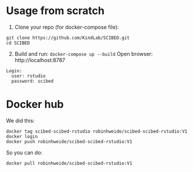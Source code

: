 # Usage from scratch

1. Clone your repo (for docker-compose file):
```
git clone https://github.com/KindLab/SCIBED.git
cd SCIBED
```

2. Build and run:
`docker-compose up --build`
Open browser: http://localhost:8787
```
Login:
  user: rstudio
  password: scibed
```

# Docker hub

We did this:
```
docker tag scibed-scibed-rstudio robinhweide/scibed-scibed-rstudio:V1
docker login
docker push robinhweide/scibed-scibed-rstudio:V1
```

So you can do:
```
docker pull robinhweide/scibed-scibed-rstudio:V1
```
